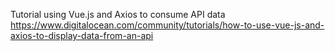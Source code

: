 Tutorial using Vue.js and Axios to consume API data
https://www.digitalocean.com/community/tutorials/how-to-use-vue-js-and-axios-to-display-data-from-an-api
